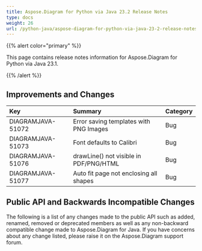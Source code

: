 ```yaml
---
title: Aspose.Diagram for Python via Java 23.2 Release Notes
type: docs
weight: 26
url: /python-java/aspose-diagram-for-python-via-java-23-2-release-notes/
---
```


{{% alert color="primary" %}}

This page contains release notes information for Aspose.Diagram for Python via Java 23.1.

{{% /alert %}}
## **Improvements and Changes** ##

|**Key**|**Summary**|**Category**|
| :- | :- | :- |
|DIAGRAMJAVA-51072|Error saving templates with PNG Images|Bug|
|DIAGRAMJAVA-51073|Font defaults to Calibri|Bug|
|DIAGRAMJAVA-51076|drawLine() not visible in PDF/PNG/HTML|Bug|
|DIAGRAMJAVA-51077|Auto fit page not enclosing all shapes|Bug|

## **Public API and Backwards Incompatible Changes**
The following is a list of any changes made to the public API such as added, renamed, removed or deprecated members as well as any non-backward compatible change made to Aspose.Diagram for Java. If you have concerns about any change listed, please raise it on the Aspose.Diagram support forum.

